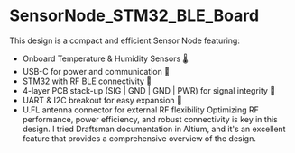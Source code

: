 # SensorNode_STM32_BLE_Board
This design is a compact and efficient Sensor Node featuring: 
* Onboard Temperature &amp; Humidity Sensors 🌡️
* USB-C for power and communication 🔌
* STM32 with RF BLE connectivity 📡
* 4-layer PCB stack-up (SIG | GND | GND | PWR) for signal integrity 🔧
* UART &amp; I2C breakout for easy expansion 🔗
* U.FL antenna connector for external RF flexibility 
Optimizing RF performance, power efficiency, and robust connectivity is key in this design.
I tried Draftsman documentation in Altium, and it's an excellent feature that provides a comprehensive overview of the design.
